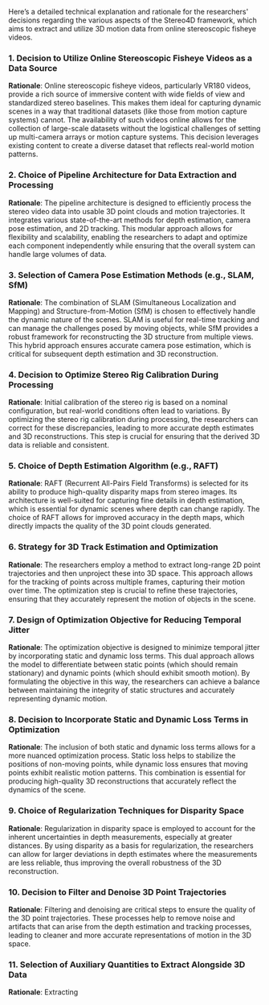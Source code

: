 Here’s a detailed technical explanation and rationale for the researchers' decisions regarding the various aspects of the Stereo4D framework, which aims to extract and utilize 3D motion data from online stereoscopic fisheye videos.

### 1. Decision to Utilize Online Stereoscopic Fisheye Videos as a Data Source
**Rationale**: Online stereoscopic fisheye videos, particularly VR180 videos, provide a rich source of immersive content with wide fields of view and standardized stereo baselines. This makes them ideal for capturing dynamic scenes in a way that traditional datasets (like those from motion capture systems) cannot. The availability of such videos online allows for the collection of large-scale datasets without the logistical challenges of setting up multi-camera arrays or motion capture systems. This decision leverages existing content to create a diverse dataset that reflects real-world motion patterns.

### 2. Choice of Pipeline Architecture for Data Extraction and Processing
**Rationale**: The pipeline architecture is designed to efficiently process the stereo video data into usable 3D point clouds and motion trajectories. It integrates various state-of-the-art methods for depth estimation, camera pose estimation, and 2D tracking. This modular approach allows for flexibility and scalability, enabling the researchers to adapt and optimize each component independently while ensuring that the overall system can handle large volumes of data.

### 3. Selection of Camera Pose Estimation Methods (e.g., SLAM, SfM)
**Rationale**: The combination of SLAM (Simultaneous Localization and Mapping) and Structure-from-Motion (SfM) is chosen to effectively handle the dynamic nature of the scenes. SLAM is useful for real-time tracking and can manage the challenges posed by moving objects, while SfM provides a robust framework for reconstructing the 3D structure from multiple views. This hybrid approach ensures accurate camera pose estimation, which is critical for subsequent depth estimation and 3D reconstruction.

### 4. Decision to Optimize Stereo Rig Calibration During Processing
**Rationale**: Initial calibration of the stereo rig is based on a nominal configuration, but real-world conditions often lead to variations. By optimizing the stereo rig calibration during processing, the researchers can correct for these discrepancies, leading to more accurate depth estimates and 3D reconstructions. This step is crucial for ensuring that the derived 3D data is reliable and consistent.

### 5. Choice of Depth Estimation Algorithm (e.g., RAFT)
**Rationale**: RAFT (Recurrent All-Pairs Field Transforms) is selected for its ability to produce high-quality disparity maps from stereo images. Its architecture is well-suited for capturing fine details in depth estimation, which is essential for dynamic scenes where depth can change rapidly. The choice of RAFT allows for improved accuracy in the depth maps, which directly impacts the quality of the 3D point clouds generated.

### 6. Strategy for 3D Track Estimation and Optimization
**Rationale**: The researchers employ a method to extract long-range 2D point trajectories and then unproject these into 3D space. This approach allows for the tracking of points across multiple frames, capturing their motion over time. The optimization step is crucial to refine these trajectories, ensuring that they accurately represent the motion of objects in the scene.

### 7. Design of Optimization Objective for Reducing Temporal Jitter
**Rationale**: The optimization objective is designed to minimize temporal jitter by incorporating static and dynamic loss terms. This dual approach allows the model to differentiate between static points (which should remain stationary) and dynamic points (which should exhibit smooth motion). By formulating the objective in this way, the researchers can achieve a balance between maintaining the integrity of static structures and accurately representing dynamic motion.

### 8. Decision to Incorporate Static and Dynamic Loss Terms in Optimization
**Rationale**: The inclusion of both static and dynamic loss terms allows for a more nuanced optimization process. Static loss helps to stabilize the positions of non-moving points, while dynamic loss ensures that moving points exhibit realistic motion patterns. This combination is essential for producing high-quality 3D reconstructions that accurately reflect the dynamics of the scene.

### 9. Choice of Regularization Techniques for Disparity Space
**Rationale**: Regularization in disparity space is employed to account for the inherent uncertainties in depth measurements, especially at greater distances. By using disparity as a basis for regularization, the researchers can allow for larger deviations in depth estimates where the measurements are less reliable, thus improving the overall robustness of the 3D reconstruction.

### 10. Decision to Filter and Denoise 3D Point Trajectories
**Rationale**: Filtering and denoising are critical steps to ensure the quality of the 3D point trajectories. These processes help to remove noise and artifacts that can arise from the depth estimation and tracking processes, leading to cleaner and more accurate representations of motion in the 3D space.

### 11. Selection of Auxiliary Quantities to Extract Alongside 3D Data
**Rationale**: Extracting